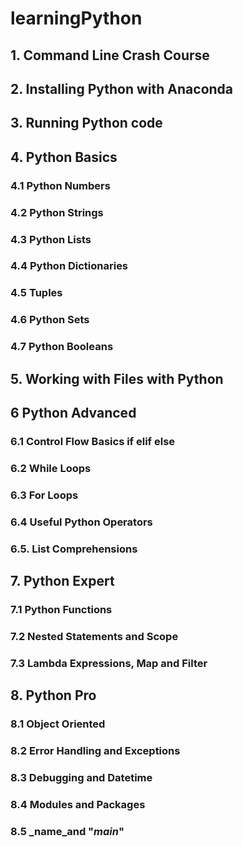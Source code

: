 # learningPython

## 1. Command Line Crash Course
## 2. Installing Python with Anaconda
## 3. Running Python code
## 4. Python Basics 
   ### 4.1 Python Numbers
   ### 4.2 Python Strings
   ### 4.3 Python Lists
   ### 4.4 Python Dictionaries
   ### 4.5 Tuples
   ### 4.6 Python Sets
   ### 4.7 Python Booleans 
## 5. Working with Files with Python 
## 6 Python Advanced
   ### 6.1 Control Flow Basics if elif else
   ### 6.2 While Loops
   ### 6.3 For Loops
   ### 6.4 Useful Python Operators
   ### 6.5. List Comprehensions
## 7. Python Expert
   ### 7.1 Python Functions
   ### 7.2 Nested Statements and Scope
   ### 7.3 Lambda Expressions, Map and Filter
## 8. Python Pro 
   ### 8.1 Object Oriented
   ### 8.2 Error Handling and Exceptions
   ### 8.3 Debugging and Datetime
   ### 8.4 Modules and Packages
   ### 8.5 _name_and "_main_"
